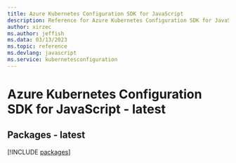 ```yaml
---
title: Azure Kubernetes Configuration SDK for JavaScript
description: Reference for Azure Kubernetes Configuration SDK for JavaScript
author: xirzec
ms.author: jeffish
ms.data: 03/13/2023
ms.topic: reference
ms.devlang: javascript
ms.service: kubernetesconfiguration
---
```

# Azure Kubernetes Configuration SDK for JavaScript - latest
## Packages - latest
[!INCLUDE [packages](kubernetes-configuration-index.md)]